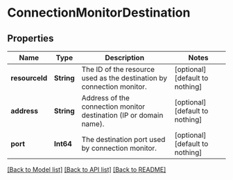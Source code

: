 # ConnectionMonitorDestination


## Properties
Name | Type | Description | Notes
------------ | ------------- | ------------- | -------------
**resourceId** | **String** | The ID of the resource used as the destination by connection monitor. | [optional] [default to nothing]
**address** | **String** | Address of the connection monitor destination (IP or domain name). | [optional] [default to nothing]
**port** | **Int64** | The destination port used by connection monitor. | [optional] [default to nothing]


[[Back to Model list]](../README.md#models) [[Back to API list]](../README.md#api-endpoints) [[Back to README]](../README.md)


